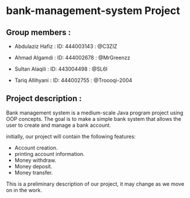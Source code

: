 # bank-management-system Project
## Group members :


            

- Abdulaziz Hafiz  :  ID: 444003143 : @C3ZIZ

- Ahmad Algamdi  :  ID: 444002678 : @MrGreenzz

- Sultan Alaqili  :  ID: 443004498 : @SL6I

- Tariq Allihyani  :  ID: 444002755 : @Troooqi-2004

## Project description :

Bank management system is a medium-scale Java program project using OOP concepts. The goal is to make a simple bank system that allows the user to create and manage a bank account.

initially, our project will contain the following features:

- Account creation.
- printing account information.
- Money withdraw.
- Money deposit.
- Money transfer.

This is a preliminary description of our project, it may change as we move on in the work.
